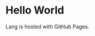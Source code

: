 <!DOCTYPE html>
<html>
<body>
<h1>Hello World</h1>
<p>Lang is hosted with GitHub Pages.</p>
</body>
</html>